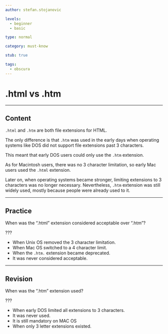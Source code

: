 ```yaml
---
author: stefan.stojanovic

levels:
  - beginner
  - basic

type: normal

category: must-know

stub: true

tags:
  - obscura
---
```

# .html vs .htm
---
## Content

`.html` and `.htm` are both file extensions for HTML. 

The only difference is that `.htm` was used in the early days when operating systems like DOS did not support file extensions past 3 characters. 

This meant that early DOS users could only use the `.htm` extension.

As for Macintosh users, there was no 3 character limitation, so early Mac users used the `.html` extension.

Later on, when operating systems became stronger, limiting extensions to 3 characters was no longer necessary. Nevertheless, `.htm` extension was still widely used, mostly because people were already used to it.


---
## Practice

When was the “.html” extension considered acceptable over “.htm”?

???

* When Unix OS removed the 3 character limitation.
* When Mac OS switched to a 4 character limit.
* When the `.htm.` extension became deprecated.
* It was never considered acceptable.


---
## Revision

When was the “.htm” extension used?

???

 * When early DOS limited all extensions to 3 characters.
 * It was never used.
 * It is still mandatory on MAC OS
 * When only 3 letter extensions existed.
